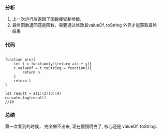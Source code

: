 ### 分析

1. 上一次运行后返回了函数接受新参数.
2. 最终函数返回还是函数，需要通过修改其valueOf, toString 外界才能获取最终结果 

### 代码

```

function a(n){
    let t = function(y){return a(n + y)}
    t.valueOf = t.toString = function(){
        return n
    }
    return t
}

let result = a(1)(2)(3)(4)
console.log(result)
//10
```

### 总结

第一次看到的时候， 完全做不出来, 现在慢慢明白了, 核心还是 valueOf, toString.
